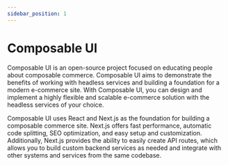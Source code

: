 ```yaml
---
sidebar_position: 1
---
```

# Composable UI

Composable UI is an open-source project focused on educating people about composable commerce. Composable UI aims to demonstrate the benefits of working with headless services and building a foundation for a modern e-commerce site. With Composable UI, you can design and implement a highly flexible and scalable e-commerce solution with the headless services of your choice.

Composable UI uses React and Next.js as the foundation for building a composable commerce site. Next.js offers fast performance, automatic code splitting, SEO optimization, and easy setup and customization. Additionally, Next.js provides the ability to easily create API routes, which allows you to build custom backend services as needed and integrate with other systems and services from the same codebase.
